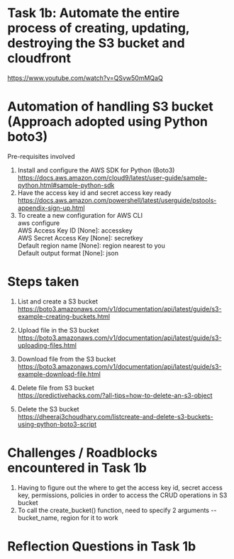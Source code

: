 # Task 1b: Automate the entire process of creating, updating, destroying the S3 bucket and cloudfront
https://www.youtube.com/watch?v=QSvw50mMQaQ


# Automation of handling S3 bucket (Approach adopted using Python boto3)
Pre-requisites involved
1. Install and configure the AWS SDK for Python (Boto3) \
https://docs.aws.amazon.com/cloud9/latest/user-guide/sample-python.html#sample-python-sdk
2. Have the access key id and secret access key ready \
https://docs.aws.amazon.com/powershell/latest/userguide/pstools-appendix-sign-up.html
3. To create a new configuration for AWS CLI \
   aws configure\
   AWS Access Key ID [None]: accesskey\
   AWS Secret Access Key [None]: secretkey\
   Default region name [None]: region nearest to you\
   Default output format [None]: json
   
# Steps taken
1. List and create a S3 bucket \
https://boto3.amazonaws.com/v1/documentation/api/latest/guide/s3-example-creating-buckets.html

2. Upload file in the S3 bucket \
https://boto3.amazonaws.com/v1/documentation/api/latest/guide/s3-uploading-files.html

3. Download file from the S3 bucket \
https://boto3.amazonaws.com/v1/documentation/api/latest/guide/s3-example-download-file.html

4. Delete file from S3 bucket \
https://predictivehacks.com/?all-tips=how-to-delete-an-s3-object

5. Delete the S3 bucket \
https://dheeraj3choudhary.com/listcreate-and-delete-s3-buckets-using-python-boto3-script

# Challenges / Roadblocks encountered in Task 1b
1. Having to figure out the where to get the access key id, secret access key, permissions, policies in order to access the CRUD operations in S3 bucket
2. To call the create_bucket() function, need to specify 2 arguments -- bucket_name, region for it to work

# Reflection Questions in Task 1b
